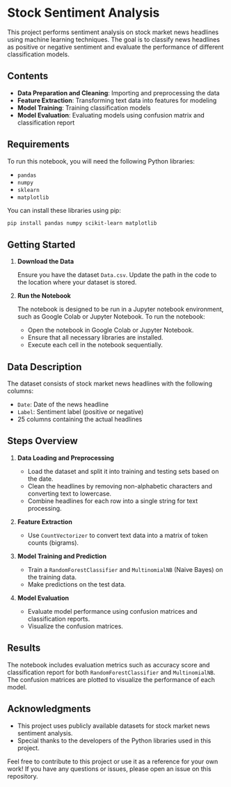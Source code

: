 # Stock Sentiment Analysis

This project performs sentiment analysis on stock market news headlines using machine learning techniques. The goal is to classify news headlines as positive or negative sentiment and evaluate the performance of different classification models.

## Contents

- **Data Preparation and Cleaning**: Importing and preprocessing the data
- **Feature Extraction**: Transforming text data into features for modeling
- **Model Training**: Training classification models
- **Model Evaluation**: Evaluating models using confusion matrix and classification report

## Requirements

To run this notebook, you will need the following Python libraries:
- `pandas`
- `numpy`
- `sklearn`
- `matplotlib`

You can install these libraries using pip:

```bash
pip install pandas numpy scikit-learn matplotlib
```

## Getting Started

1. **Download the Data**

   Ensure you have the dataset `Data.csv`. Update the path in the code to the location where your dataset is stored.

2. **Run the Notebook**

   The notebook is designed to be run in a Jupyter notebook environment, such as Google Colab or Jupyter Notebook. To run the notebook:

   - Open the notebook in Google Colab or Jupyter Notebook.
   - Ensure that all necessary libraries are installed.
   - Execute each cell in the notebook sequentially.

## Data Description

The dataset consists of stock market news headlines with the following columns:
- `Date`: Date of the news headline
- `Label`: Sentiment label (positive or negative)
- 25 columns containing the actual headlines

## Steps Overview

1. **Data Loading and Preprocessing**
   - Load the dataset and split it into training and testing sets based on the date.
   - Clean the headlines by removing non-alphabetic characters and converting text to lowercase.
   - Combine headlines for each row into a single string for text processing.

2. **Feature Extraction**
   - Use `CountVectorizer` to convert text data into a matrix of token counts (bigrams).

3. **Model Training and Prediction**
   - Train a `RandomForestClassifier` and `MultinomialNB` (Naive Bayes) on the training data.
   - Make predictions on the test data.

4. **Model Evaluation**
   - Evaluate model performance using confusion matrices and classification reports.
   - Visualize the confusion matrices.

## Results

The notebook includes evaluation metrics such as accuracy score and classification report for both `RandomForestClassifier` and `MultinomialNB`. The confusion matrices are plotted to visualize the performance of each model.


## Acknowledgments

- This project uses publicly available datasets for stock market news sentiment analysis.
- Special thanks to the developers of the Python libraries used in this project.

Feel free to contribute to this project or use it as a reference for your own work! If you have any questions or issues, please open an issue on this repository.
